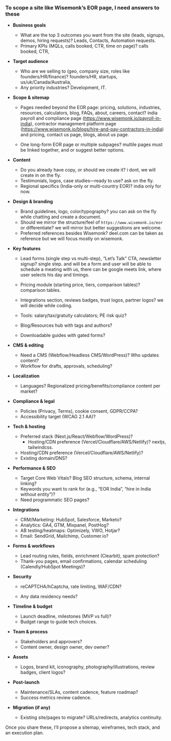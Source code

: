 ### To scope a site like Wisemonk’s EOR page, I need answers to these

- **Business goals**
  - What are the top 3 outcomes you want from the site (leads, signups, demos, hiring requests)?
        Leads, Contacts, Automation requests.
  - Primary KPIs (MQLs, calls booked, CTR, time on page)?
        calls booked, CTR, 

- **Target audience**
  - Who are we selling to (geo, company size, roles like founders/HR/finance)?
        founders/HR, startups, us/uk/Canada/Australia, 
  - Any priority industries?
        Development, IT.

- **Scope & sitemap**
  - Pages needed beyond the EOR page: pricing, solutions, industries, resources, calculators, blog, FAQs, about, careers, contact?
        india payroll and compliance page (https://www.wisemonk.io/payroll-in-india), contractor management platform page (https://www.wisemonk.io/blogs/hire-and-pay-contractors-in-india) and pricing, contact us page, blogs, about us page.

  - One long-form EOR page or multiple subpages?
        multile pages must be linked together, and or suggest better options.

- **Content**
  - Do you already have copy, or should we create it?
        i dont, we will create in on the fly.
  - Testimonials, logos, case studies—ready to use?
        ask on the fly.
  - Regional specifics (India-only or multi-country EOR)?
        india only for now.

- **Design & branding**
  - Brand guidelines, logo, color/typography?
        you can ask on the fly while chatting and create a document.
  - Should we mirror the structure/feel of `https://www.wisemonk.io/eor` or differentiate?
        we will mirror but better suggestions are welcome.
  - Preferred references besides Wisemonk?
        deel.com can be taken as reference but we will focus mostly on wisemonk.



- **Key features**
  - Lead forms (single step vs multi-step), “Let’s Talk” CTA, newsletter signup?
        single step. and will be a form and user will be able to schedule a meating with us, there can be google meets
        link, where user selects his day and timings.
  - Pricing module (starting price, tiers, comparison tables)?
        comparison tables.
  - Integrations section, reviews badges, trust logos, partner logos?
        we will decide while coding.
  - Tools: salary/tax/gratuity calculators; PE risk quiz?

  - Blog/Resources hub with tags and authors?

  - Downloadable guides with gated forms?

- **CMS & editing**
  - Need a CMS (Webflow/Headless CMS/WordPress)? Who updates content?
  - Workflow for drafts, approvals, scheduling?

- **Localization**
  - Languages? Regionalized pricing/benefits/compliance content per market?
        

- **Compliance & legal**
  - Policies (Privacy, Terms), cookie consent, GDPR/CCPA?
  - Accessibility target (WCAG 2.1 AA)?

- **Tech & hosting**
  - Preferred stack (Next.js/React/Webflow/WordPress)?
    - Hosting/CDN preference (Vercel/Cloudflare/AWS/Netlify)?
        nextjs, tailwindcss.
  - Hosting/CDN preference (Vercel/Cloudflare/AWS/Netlify)?
  - Existing domain/DNS?

- **Performance & SEO**
  - Target Core Web Vitals? Blog SEO structure, schema, internal linking?
  - Keywords you want to rank for (e.g., “EOR India”, “hire in India without entity”)?
  - Need programmatic SEO pages?

- **Integrations**
  - CRM/Marketing: HubSpot, Salesforce, Marketo?
  - Analytics: GA4, GTM, Mixpanel, PostHog?
  - AB testing/heatmaps: Optimizely, VWO, Hotjar?
  - Email: SendGrid, Mailchimp, Customer.io?

- **Forms & workflows**
  - Lead routing rules, fields, enrichment (Clearbit), spam protection?
  - Thank-you pages, email confirmations, calendar scheduling (Calendly/HubSpot Meetings)?

- **Security**
  - reCAPTCHA/hCaptcha, rate limiting, WAF/CDN?

  - Any data residency needs?

- **Timeline & budget**
  - Launch deadline, milestones (MVP vs full)?
  - Budget range to guide tech choices.

- **Team & process**
  - Stakeholders and approvers?
  - Content owner, design owner, dev owner?

- **Assets**
  - Logos, brand kit, iconography, photography/illustrations, review badges, client logos?

- **Post-launch**
  - Maintenance/SLAs, content cadence, feature roadmap?
  - Success metrics review cadence.

- **Migration (if any)**
  - Existing site/pages to migrate? URLs/redirects, analytics continuity.

Once you share these, I’ll propose a sitemap, wireframes, tech stack, and an execution plan.